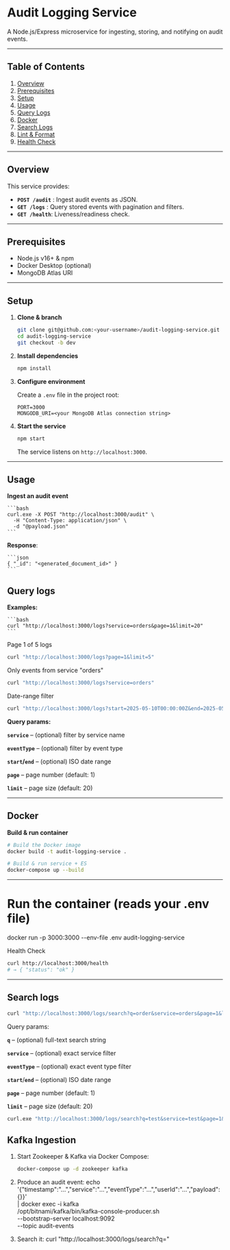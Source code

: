# Audit Logging Service

A Node.js/Express microservice for ingesting, storing, and notifying on audit events.

---

## Table of Contents
1. [Overview](#overview)  
2. [Prerequisites](#prerequisites)  
3. [Setup](#setup)  
4. [Usage](#usage)  
5. [Query Logs](#querylogs)
6. [Docker](#docker)  
7. [Search Logs](#search-logs)
8. [Lint & Format](#lint--format)  
7. [Health Check](#health-check)  

---

## Overview

This service provides:

- **`POST /audit`** : Ingest audit events as JSON.  
- **`GET /logs`** : Query stored events with pagination and filters.  
- **`GET /health`**: Liveness/readiness check.

---

## Prerequisites

- Node.js v16+ & npm  
- Docker Desktop (optional)  
- MongoDB Atlas URI

---

## Setup

1. **Clone & branch**
   ```bash
   git clone git@github.com:<your-username>/audit-logging-service.git
   cd audit-logging-service
   git checkout -b dev
   ```

2. **Install dependencies**

    ```bash
    npm install
    ```

3. **Configure environment**

   Create a `.env` file in the project root:

    ```env
    PORT=3000
    MONGODB_URI=<your MongoDB Atlas connection string>
    ```

4. **Start the service**

    ```bash
    npm start
    ```

   The service listens on `http://localhost:3000`.

---

## Usage

**Ingest an audit event**

    ```bash
    curl.exe -X POST "http://localhost:3000/audit" \
      -H "Content-Type: application/json" \
      -d "@payload.json"
    ```

**Response**:

    ```json
    { "_id": "<generated_document_id>" }
    ```

## Query logs

**Examples:**

    ```bash
    curl "http://localhost:3000/logs?service=orders&page=1&limit=20"
    ```

   Page 1 of 5 logs
   ```bash
   curl "http://localhost:3000/logs?page=1&limit=5"
   ```

   Only events from service "orders"
   ```bash
   curl "http://localhost:3000/logs?service=orders"
   ```

   Date-range filter
   ```bash
   curl "http://localhost:3000/logs?start=2025-05-10T00:00:00Z&end=2025-05-12T23:59:59Z"
   ```


   **Query params:**

   **`service`** – (optional) filter by service name

   **`eventType`** – (optional) filter by event type

   **`start`/`end`** – (optional) ISO date range

   **`page`** – page number (default: 1)

   **`limit`** – page size (default: 20)

---

## Docker

**Build & run container**

   ```bash
   # Build the Docker image
   docker build -t audit-logging-service .
   ```

   ```bash
   # Build & run service + ES
   docker-compose up --build
   ```

---

# Run the container (reads your .env file)
docker run -p 3000:3000 --env-file .env audit-logging-service

Health Check

   ```bash
   curl http://localhost:3000/health
   # → { "status": "ok" }
   ```
---

## Search logs

```bash
curl "http://localhost:3000/logs/search?q=order&service=orders&page=1&limit=10"
```
Query params:

**`q`** – (optional) full-text search string

**`service`** – (optional) exact service filter

**`eventType`** – (optional) exact event type filter

**`start`**/**`end`** – (optional) ISO date range

**`page`** – page number (default: 1)

**`limit`** – page size (default: 20)

```bash
curl.exe "http://localhost:3000/logs/search?q=test&service=test&page=1&limit=5"
```
## Kafka Ingestion

1. Start Zookeeper & Kafka via Docker Compose:
   ```bash
   docker-compose up -d zookeeper kafka

2. Produce an audit event:
   echo '{"timestamp":"…","service":"…","eventType":"…","userId":"…","payload":{}}' \
  | docker exec -i kafka \
      /opt/bitnami/kafka/bin/kafka-console-producer.sh \
        --bootstrap-server localhost:9092 \
        --topic audit-events

3. Search it:
   curl "http://localhost:3000/logs/search?q=<yourEventType>"

